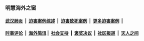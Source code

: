 
### 明慧海外之窗

####  [武汉肺炎](indexes/365.md?t=03252001) &nbsp;|&nbsp;  [迫害案例综述](indexes/328.md?t=03252001) &nbsp;|&nbsp; [迫害致死案例](indexes/277.md?t=03252001)  &nbsp;|&nbsp; [更多迫害案例](indexes/81.md?t=03252001)  &nbsp;|&nbsp; 
####  [时事评论](indexes/19.md?t=03252001) &nbsp;|&nbsp; [海外简讯](indexes/245.md?t=03252001)&nbsp;|&nbsp;  [社会支持](indexes/140.md?t=03252001) &nbsp;|&nbsp; [褒奖决议](indexes/282.md?t=03252001) &nbsp;|&nbsp; [社区报道](indexes/91.md?t=03252001)  &nbsp;|&nbsp; [天人之间](indexes/78.md?t=03252001) 

